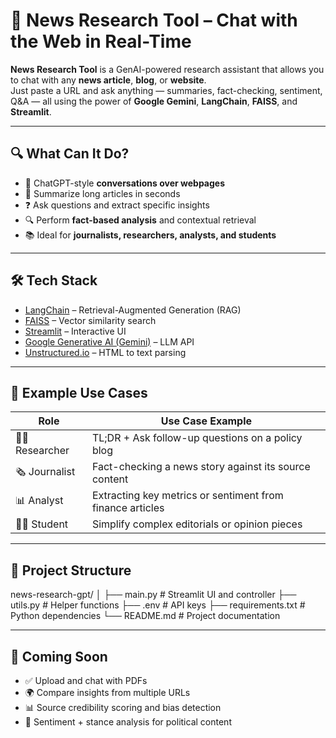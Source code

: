 # 🧠 News Research Tool – Chat with the Web in Real-Time

**News Research Tool** is a GenAI-powered research assistant that allows you to chat with any **news article**, **blog**, or **website**.  
Just paste a URL and ask anything — summaries, fact-checking, sentiment, Q&A — all using the power of **Google Gemini**, **LangChain**, **FAISS**, and **Streamlit**.

---

## 🔍 What Can It Do?

- 💬 ChatGPT-style **conversations over webpages**
- 📝 Summarize long articles in seconds
- ❓ Ask questions and extract specific insights
- 🔍 Perform **fact-based analysis** and contextual retrieval
- 📚 Ideal for **journalists, researchers, analysts, and students**

---

## 🛠 Tech Stack

- [LangChain](https://www.langchain.com/) – Retrieval-Augmented Generation (RAG)
- [FAISS](https://github.com/facebookresearch/faiss) – Vector similarity search
- [Streamlit](https://streamlit.io/) – Interactive UI
- [Google Generative AI (Gemini)](https://makersuite.google.com/) – LLM API
- [Unstructured.io](https://github.com/Unstructured-IO/unstructured) – HTML to text parsing

---

## 📌 Example Use Cases

| Role          | Use Case Example                                              |
|---------------|---------------------------------------------------------------|
| 🧑‍💻 Researcher  | TL;DR + Ask follow-up questions on a policy blog             |
| 🗞 Journalist   | Fact-checking a news story against its source content         |
| 📊 Analyst     | Extracting key metrics or sentiment from finance articles     |
| 🧑‍🎓 Student     | Simplify complex editorials or opinion pieces                |

---

## 📂 Project Structure

news-research-gpt/
│
├── main.py                  # Streamlit UI and controller
├── utils.py                 # Helper functions
├── .env                     # API keys
├── requirements.txt         # Python dependencies
└── README.md                # Project documentation


---

## 🧩 Coming Soon

- ✅ Upload and chat with PDFs  
- 🌍 Compare insights from multiple URLs  
- 📊 Source credibility scoring and bias detection  
- 🧠 Sentiment + stance analysis for political content  


